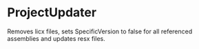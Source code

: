 # ProjectUpdater

Removes licx files, sets SpecificVersion to false for all referenced assemblies and updates resx files.